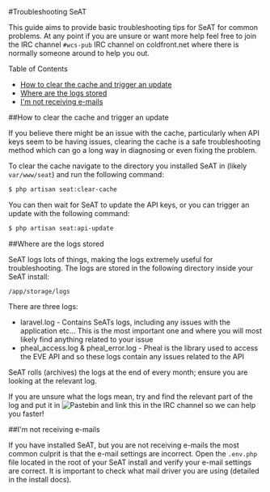 #Troubleshooting SeAT

This guide aims to provide basic troubleshooting tips for SeAT for common problems. At any point if you are unsure or want more help feel free to join the IRC channel `#wcs-pub` IRC channel on coldfront.net where there is normally someone around to help you out. 

Table of Contents

* [How to clear the cache and trigger an update](#clearcache)
* [Where are the logs stored](#logs)
* [I'm not receiving e-mails](#emails)

<a name="clearcache"></a>##How to clear the cache and trigger an update

If you believe there might be an issue with the cache, particularly when API keys seem to be having issues, clearing the cache is a safe troubleshooting method which can go a long way in diagnosing or even fixing the problem. 

To clear the cache navigate to the directory you installed SeAT in (likely `var/www/seat`) and run the following command: 

```bash
$ php artisan seat:clear-cache
```

You can then wait for SeAT to update the API keys, or you can trigger an update with the following command:

```bash
$ php artisan seat:api-update
```

<a name="logs"></a>##Where are the logs stored

SeAT logs lots of things, making the logs extremely useful for troubleshooting. The logs are stored in the following directory inside your SeAT install: 

```
/app/storage/logs
```

There are three logs: 
* laravel.log - Contains SeATs logs, including any issues with the application etc... This is the most important one and where you will most likely find anything related to your issue
* pheal_access.log & pheal_error.log - Pheal is the library used to access the EVE API and so these logs contain any issues related to the API 

SeAT rolls (archives) the logs at the end of every month; ensure you are looking at the relevant log. 

If you are unsure what the logs mean, try and find the relevant part of the log and put it in ![Pastebin](http://pastebin.com/) and link this in the IRC channel so we can help you faster!

<a name="emails"></a>##I'm not receiving e-mails

If you have installed SeAT, but you are not receiving e-mails the most common culprit is that the e-mail settings are incorrect. Open the `.env.php` file located in the root of your SeAT install and verify your e-mail settings are correct. It is important to check what mail driver you are using (detailed in the install docs). 
